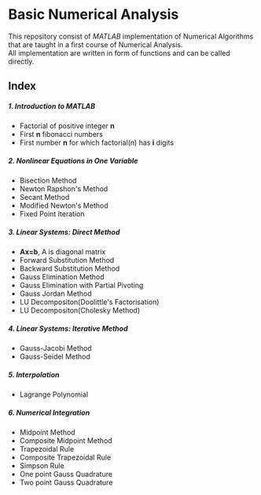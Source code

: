 # Basic Numerical Analysis
This repository consist of *MATLAB* implementation of Numerical Algorithms that are taught in a first course of Numerical Analysis.  
All implementation are written in form of functions and can be called directly.
## Index
##### 1. Introduction to MATLAB
* Factorial of positive integer **n**
* First **n** fibonacci numbers
* First number **n** for which factorial(n) has **i** digits  

##### 2. Nonlinear Equations in One Variable
* Bisection Method
* Newton Rapshon's Method
* Secant Method
* Modified Newton's Method
* Fixed Point Iteration

##### 3. Linear Systems: Direct Method
* **Ax=b**, A is diagonal matrix
* Forward Substitution Method
* Backward Substitution Method
* Gauss Elimination Method
* Gauss Elimination with Partial Pivoting
* Gauss Jordan Method
* LU Decompositon(Doolittle's Factorisation)
* LU Decompositon(Cholesky Method)

##### 4. Linear Systems: Iterative Method
* Gauss-Jacobi Method
* Gauss-Seidel Method

##### 5. Interpolation
* Lagrange Polynomial

##### 6. Numerical Integration
* Midpoint Method
* Composite Midpoint Method
* Trapezoidal Rule
* Composite Trapezoidal Rule
* Simpson Rule
* One point Gauss Quadrature
* Two point Gauss Quadrature
